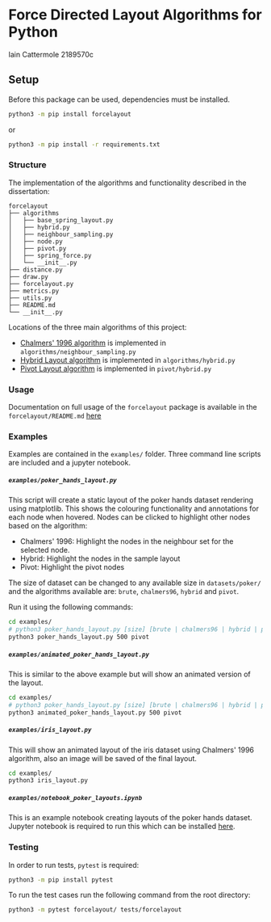 # Force Directed Layout Algorithms for Python
Iain Cattermole 2189570c

## Setup

Before this package can be used, dependencies must be installed.

```bash
python3 -m pip install forcelayout
```

or

```bash
python3 -m pip install -r requirements.txt
```

### Structure

The implementation of the algorithms and functionality described in the dissertation:

```
forcelayout
├── algorithms
│   ├── base_spring_layout.py
│   ├── hybrid.py
│   ├── neighbour_sampling.py
│   ├── node.py
│   ├── pivot.py
│   ├── spring_force.py
│   └── __init__.py
├── distance.py
├── draw.py
├── forcelayout.py
├── metrics.py
├── utils.py
├── README.md
└── __init__.py
```

Locations of the three main algorithms of this project:
- [Chalmers' 1996 algorithm](https://ieeexplore.ieee.org/document/567787) is implemented in `algorithms/neighbour_sampling.py`
- [Hybrid Layout algorithm](https://ieeexplore.ieee.org/document/1173161) is implemented in `algorithms/hybrid.py`
- [Pivot Layout algorithm](https://ieeexplore.ieee.org/document/1249012) is implemented in `pivot/hybrid.py`

### Usage

Documentation on full usage of the `forcelayout` package is available in the `forcelayout/README.md` [here](forcelayout/README.md)

### Examples

Examples are contained in the `examples/` folder. Three command line scripts are included and a jupyter notebook.

##### `examples/poker_hands_layout.py`

This script will create a static layout of the poker hands dataset rendering using matplotlib. This shows the colouring functionality and annotations for each node when hovered. Nodes can be clicked to highlight other nodes based on the algorithm:
- Chalmers' 1996: Highlight the nodes in the neighbour set for the selected node.
- Hybrid: Highlight the nodes in the sample layout
- Pivot: Highlight the pivot nodes

The size of dataset can be changed to any available size in `datasets/poker/` and the algorithms available are: `brute`, `chalmers96`, `hybrid` and `pivot`.

Run it using the following commands:
```bash
cd examples/
# python3 poker_hands_layout.py [size] [brute | chalmers96 | hybrid | pivot]
python3 poker_hands_layout.py 500 pivot
```

##### `examples/animated_poker_hands_layout.py`

This is similar to the above example but will show an animated version of the layout.

```bash
cd examples/
# python3 poker_hands_layout.py [size] [brute | chalmers96 | hybrid | pivot]
python3 animated_poker_hands_layout.py 500 pivot
```

##### `examples/iris_layout.py`

This will show an animated layout of the iris dataset using Chalmers' 1996 algorithm, also an image will be saved of the final layout.

```bash
cd examples/
python3 iris_layout.py
```

##### `examples/notebook_poker_layouts.ipynb`

This is an example notebook creating layouts of the poker hands dataset. Jupyter notebook is required to run this which can be installed [here](https://jupyter.org/install).

### Testing

In order to run tests, `pytest` is required:

```bash
python3 -m pip install pytest
```

To run the test cases run the following command from the root directory:

```bash
python3 -m pytest forcelayout/ tests/forcelayout
```
